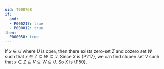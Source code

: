 ```yaml
---
uid: T000768
if:
  and:
  - P000217: true
  - P000012: true
then:
  P000050: true
---
```


If $x\in U$ where $U$ is open, then there exists zero-set $Z$ and cozero set $W$ such that $x\in Z\subseteq W\subseteq U$. Since $X$ is {P217}, we can find clopen set $V$ such that $x\in Z\subseteq V\subseteq W\subseteq U$. So $X$ is {P50}.
